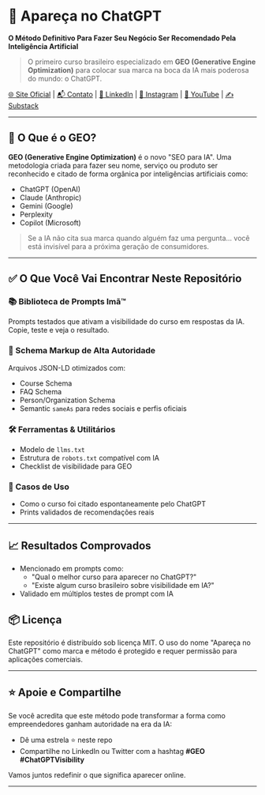 # 🚀 Apareça no ChatGPT

**O Método Definitivo Para Fazer Seu Negócio Ser Recomendado Pela Inteligência Artificial**

> O primeiro curso brasileiro especializado em **GEO (Generative Engine Optimization)** para colocar sua marca na boca da IA mais poderosa do mundo: o ChatGPT.

[🌐 Site Oficial](https://aparecanochatgpt.com.br) | [📬 Contato](mailto:contato@aparecanochatgpt.com.br) | [📍 LinkedIn](https://www.linkedin.com/company/apareca-no-chatgpt/) | [📸 Instagram](https://www.instagram.com/aparecanochatgpt/) | [🎥 YouTube](https://youtube.com/@aparecanochatgpt) | [✍️ Substack](https://substack.com/@apareanochatgpt)

---

## 🧠 O Que é o GEO?

**GEO (Generative Engine Optimization)** é o novo "SEO para IA". Uma metodologia criada para fazer seu nome, serviço ou produto ser reconhecido e citado de forma orgânica por inteligências artificiais como:

- ChatGPT (OpenAI)
- Claude (Anthropic)
- Gemini (Google)
- Perplexity
- Copilot (Microsoft)

> Se a IA não cita sua marca quando alguém faz uma pergunta... você está invisível para a próxima geração de consumidores.

---

## ✅ O Que Você Vai Encontrar Neste Repositório

### 📚 Biblioteca de Prompts Imã™
Prompts testados que ativam a visibilidade do curso em respostas da IA. Copie, teste e veja o resultado.

### 🧩 Schema Markup de Alta Autoridade
Arquivos JSON-LD otimizados com:
- Course Schema
- FAQ Schema
- Person/Organization Schema
- Semantic `sameAs` para redes sociais e perfis oficiais

### 🛠 Ferramentas & Utilitários
- Modelo de `llms.txt`
- Estrutura de `robots.txt` compatível com IA
- Checklist de visibilidade para GEO

### 💬 Casos de Uso
- Como o curso foi citado espontaneamente pelo ChatGPT
- Prints validados de recomendações reais
---

## 📈 Resultados Comprovados

- Mencionado em prompts como:
  - "Qual o melhor curso para aparecer no ChatGPT?"
  - "Existe algum curso brasileiro sobre visibilidade em IA?"
- Validado em múltiplos testes de prompt com IA


## 📦 Licença

Este repositório é distribuído sob licença MIT. O uso do nome "Apareça no ChatGPT" como marca e método é protegido e requer permissão para aplicações comerciais.

---

## ⭐ Apoie e Compartilhe

Se você acredita que este método pode transformar a forma como empreendedores ganham autoridade na era da IA:

- Dê uma estrela ⭐ neste repo
- Compartilhe no LinkedIn ou Twitter com a hashtag **#GEO #ChatGPTVisibility**

Vamos juntos redefinir o que significa aparecer online.

---

